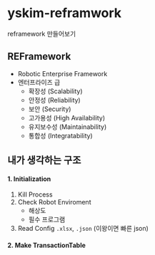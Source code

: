 # yskim-reframwork
reframework 만들어보기

## REFramework
- Robotic Enterprise Framework
- 엔터프라이즈 급
  - 확장성 (Scalability)
  - 안정성 (Reliability)
  - 보안 (Security)
  - 고가용성 (High Availability)
  - 유지보수성 (Maintainability)
  - 통합성 (Integratability)


## 내가 생각하는 구조

#### 1. Initialization
1. Kill Process
2. Check Robot Enviroment
   - 해상도
   - 필수 프로그램
3. Read Config `.xlsx`, `.json` (이왕이면 빠른 json)

#### 2. Make TransactionTable
